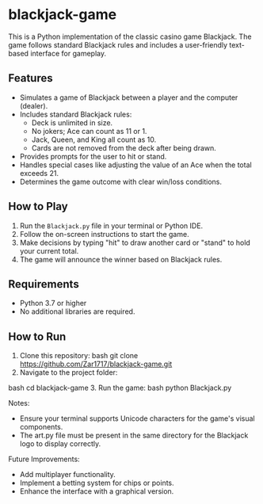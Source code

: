 # blackjack-game
This is a Python implementation of the classic casino game Blackjack. The game follows standard Blackjack rules and includes a user-friendly text-based interface for gameplay.

## Features
- Simulates a game of Blackjack between a player and the computer (dealer).
- Includes standard Blackjack rules:
  - Deck is unlimited in size.
  - No jokers; Ace can count as 11 or 1.
  - Jack, Queen, and King all count as 10.
  - Cards are not removed from the deck after being drawn.
- Provides prompts for the user to hit or stand.
- Handles special cases like adjusting the value of an Ace when the total exceeds 21.
- Determines the game outcome with clear win/loss conditions.

## How to Play
1. Run the `Blackjack.py` file in your terminal or Python IDE.
2. Follow the on-screen instructions to start the game.
3. Make decisions by typing "hit" to draw another card or "stand" to hold your current total.
4. The game will announce the winner based on Blackjack rules.

## Requirements
- Python 3.7 or higher
- No additional libraries are required.

## How to Run
1. Clone this repository:
bash
   git clone https://github.com/Zar1717/blackjack-game.git
2. Navigate to the project folder:
   
bash
   cd blackjack-game
3. Run the game:
bash
   python Blackjack.py


Notes:

- Ensure your terminal supports Unicode characters for the game's visual components.
- The art.py file must be present in the same directory for the Blackjack logo to display correctly.


Future Improvements:

- Add multiplayer functionality.
- Implement a betting system for chips or points.
- Enhance the interface with a graphical version.
